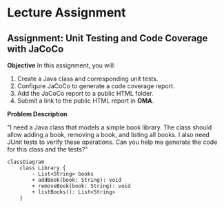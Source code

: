 # Lecture Assignment
## Assignment: Unit Testing and Code Coverage with JaCoCo

**Objective**
In this assignment, you will:

1. Create a Java class and corresponding unit tests.
2. Configure JaCoCo to generate a code coverage report.
3. Add the JaCoCo report to a public HTML folder.
4. Submit a link to the public HTML report in **OMA**.

**Problem Description** 

"I need a Java class that models a simple book library. 
The class should allow adding a book, removing a book, and listing all books. I also need JUnit tests to verify these operations. 
Can you help me generate the code for this class and the tests?"


````mermaid
classDiagram
    class Library {
        - List<String> books
        + addBook(book: String): void
        + removeBook(book: String): void
        + listBooks(): List<String>
    }

````
